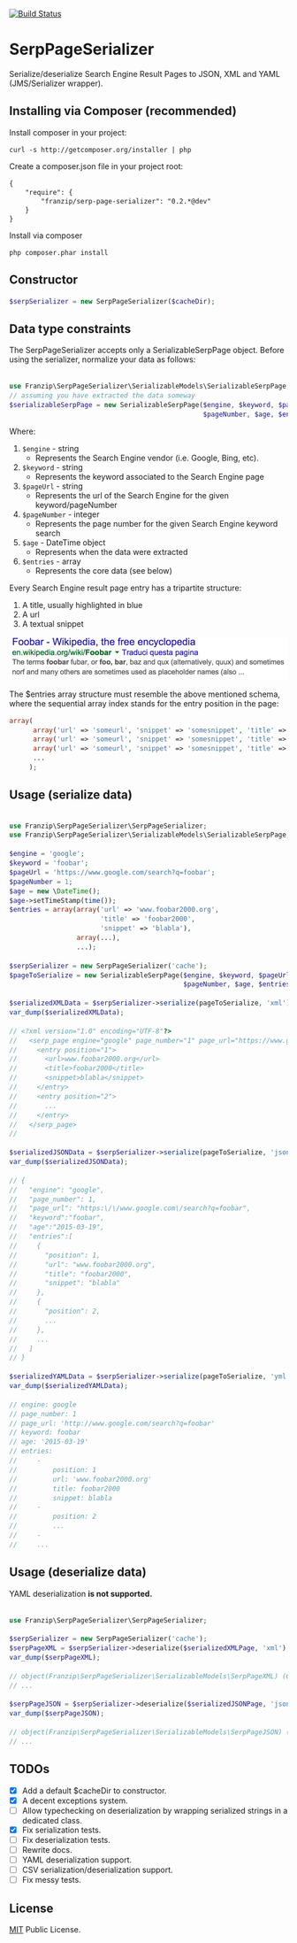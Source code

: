 [![Build Status](https://travis-ci.org/franzip/serp-page-serializer.svg?branch=master)](https://travis-ci.org/franzip/serp-page-serializer)

# SerpPageSerializer
Serialize/deserialize Search Engine Result Pages to JSON, XML and YAML (JMS/Serializer wrapper).

## Installing via Composer (recommended)

Install composer in your project:
```
curl -s http://getcomposer.org/installer | php
```

Create a composer.json file in your project root:
```
{
    "require": {
        "franzip/serp-page-serializer": "0.2.*@dev"
    }
}
```

Install via composer
```
php composer.phar install
```

## Constructor
```php
$serpSerializer = new SerpPageSerializer($cacheDir);
```

## Data type constraints
The SerpPageSerializer accepts only a SerializableSerpPage object.
Before using the serializer, normalize your data as follows:
```php

use Franzip\SerpPageSerializer\SerializableModels\SerializableSerpPage;
// assuming you have extracted the data someway
$serializableSerpPage = new SerializableSerpPage($engine, $keyword, $pageUrl,
                                                 $pageNumber, $age, $entries);
```
Where:

1. `$engine` - string
    - Represents the Search Engine vendor (i.e. Google, Bing, etc).
2. `$keyword` - string
    - Represents the keyword associated to the Search Engine page
3. `$pageUrl` - string
    - Represents the url of the Search Engine for the given keyword/pageNumber
4. `$pageNumber` - integer
    - Represents the page number for the given Search Engine keyword search
5. `$age` - DateTime object
    - Represents when the data were extracted
6. `$entries` - array
    - Represents the core data (see below)

Every Search Engine result page entry has a tripartite structure:

1. A title, usually highlighted in blue
2. A url
3. A textual snippet

![Typical SERP entry structure](./serp-structure.png?raw=true "Typical SERP entry structure")

The $entries array structure must resemble the above mentioned schema, where
the sequential array index stands for the entry position in the page:

```php
array(
      array('url' => 'someurl', 'snippet' => 'somesnippet', 'title' => 'sometitle'),
      array('url' => 'someurl', 'snippet' => 'somesnippet', 'title' => 'sometitle'),
      array('url' => 'someurl', 'snippet' => 'somesnippet', 'title' => 'sometitle'),
      ...
     );
```

## Usage (serialize data)

```php

use Franzip\SerpPageSerializer\SerpPageSerializer;
use Franzip\SerpPageSerializer\SerializableModels\SerializableSerpPage;

$engine = 'google';
$keyword = 'foobar';
$pageUrl = 'https://www.google.com/search?q=foobar';
$pageNumber = 1;
$age = new \DateTime();
$age->setTimeStamp(time());
$entries = array(array('url' => 'www.foobar2000.org',
                       'title' => 'foobar2000',
                       'snippet' => 'blabla'),
                 array(...),
                 ...);

$serpSerializer = new SerpPageSerializer('cache');
$pageToSerialize = new SerializableSerpPage($engine, $keyword, $pageUrl,
                                            $pageNumber, $age, $entries);

$serializedXMLData = $serpSerializer->serialize(pageToSerialize, 'xml');
var_dump($serializedXMLData);

// <?xml version="1.0" encoding="UTF-8"?>
//   <serp_page engine="google" page_number="1" page_url="https://www.google.com/search?q=foobar" keyword="foobar" age="2015-03-19">
//     <entry position="1">
//       <url>www.foobar2000.org</url>
//       <title>foobar2000</title>
//       <snippet>blabla</snippet>
//     </entry>
//     <entry position="2">
//       ...
//     </entry>
//   </serp_page>
//

$serializedJSONData = $serpSerializer->serialize(pageToSerialize, 'json');
var_dump($serializedJSONData);

// {
//   "engine": "google",
//   "page_number": 1,
//   "page_url": "https:\/\/www.google.com\/search?q=foobar",
//   "keyword":"foobar",
//   "age":"2015-03-19",
//   "entries":[
//     {
//       "position": 1,
//       "url": "www.foobar2000.org",
//       "title": "foobar2000",
//       "snippet": "blabla"
//     },
//     {
//       "position": 2,
//       ...
//     },
//     ...
//   ]
// }

$serializedYAMLData = $serpSerializer->serialize(pageToSerialize, 'yml');
var_dump($serializedYAMLData);

// engine: google
// page_number: 1
// page_url: 'http://www.google.com/search?q=foobar'
// keyword: foobar
// age: '2015-03-19'
// entries:
//     -
//         position: 1
//         url: 'www.foobar2000.org'
//         title: foobar2000
//         snippet: blabla
//     -
//         position: 2
//         ...
//     -
//     ...
```

## Usage (deserialize data)

YAML deserialization **is not supported.**

```php

use Franzip\SerpPageSerializer\SerpPageSerializer;

$serpSerializer = new SerpPageSerializer('cache');
$serpPageXML = $serpSerializer->deserialize($serializedXMLPage, 'xml');
var_dump($serpPageXML);

// object(Franzip\SerpPageSerializer\SerializableModels\SerpPageXML) (6) {
// ...

$serpPageJSON = $serpSerializer->deserialize($serializedJSONPage, 'json');
var_dump($serpPageJSON);

// object(Franzip\SerpPageSerializer\SerializableModels\SerpPageJSON) (6) {
// ...

```

## TODOs

- [x] Add a default $cacheDir to constructor.
- [x] A decent exceptions system.
- [ ] Allow typechecking on deserialization by wrapping serialized strings in
 a dedicated class.
- [x] Fix serialization tests.
- [ ] Fix deserialization tests.
- [ ] Rewrite docs.
- [ ] YAML deserialization support.
- [ ] CSV serialization/deserialization support.
- [ ] Fix messy tests.

## License
[MIT](http://opensource.org/licenses/MIT/ "MIT") Public License.
